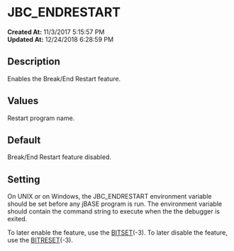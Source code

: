 # JBC_ENDRESTART

**Created At:** 11/3/2017 5:15:57 PM  
**Updated At:** 12/24/2018 6:28:59 PM  


## Description

Enables the Break/End Restart feature.

## 


## Values

Restart program name.

## 


## Default

Break/End Restart feature disabled.

## 


## Setting

On UNIX or on Windows, the JBC\_ENDRESTART environment variable should be set before any jBASE program is run. The environment variable should contain the command string to execute when the the debugger is exited.

To later enable the feature, use the [BITSET](284141-bitset)(-3). To later disable the feature, use the [BITRESET](284140-bitreset)(-3).

